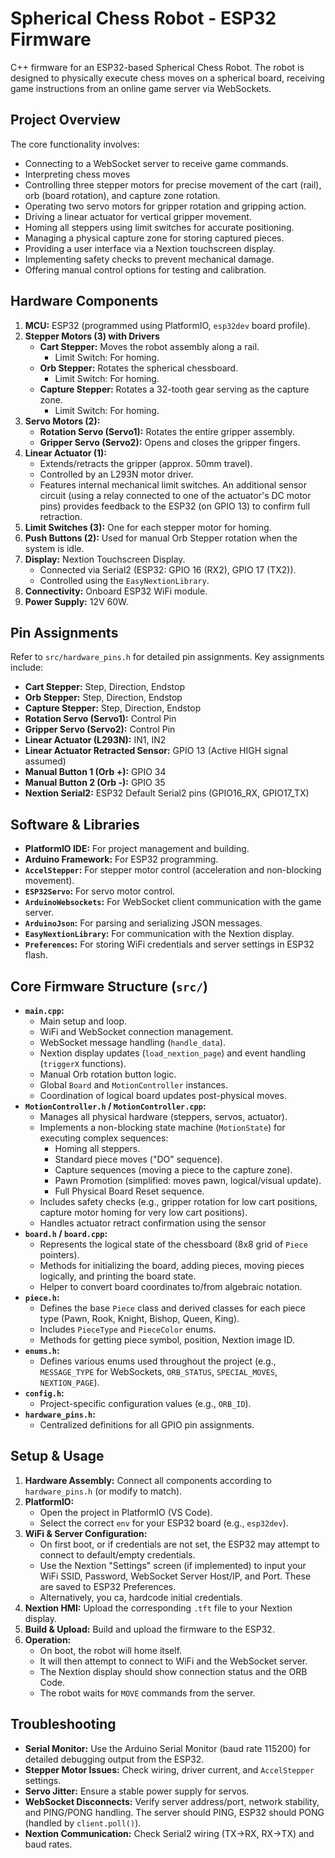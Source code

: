 # Spherical Chess Robot - ESP32 Firmware

C++ firmware for an ESP32-based Spherical Chess Robot.
The robot is designed to physically execute chess moves on a spherical board, receiving game instructions from an online game server via WebSockets.
## Project Overview
The core functionality involves:
*   Connecting to a WebSocket server to receive game commands.
*   Interpreting chess moves
*   Controlling three stepper motors for precise movement of the cart (rail), orb (board rotation), and capture zone rotation.
*   Operating two servo motors for gripper rotation and gripping action.
*   Driving a linear actuator for vertical gripper movement.
*   Homing all steppers using limit switches for accurate positioning.
*   Managing a physical capture zone for storing captured pieces.
*   Providing a user interface via a Nextion touchscreen display.
*   Implementing safety checks to prevent mechanical damage.
*   Offering manual control options for testing and calibration.

## Hardware Components

1.  **MCU:** ESP32 (programmed using PlatformIO, `esp32dev` board profile).
2.  **Stepper Motors (3) with Drivers**
    *   **Cart Stepper:** Moves the robot assembly along a rail.
        *   Limit Switch: For homing.
    *   **Orb Stepper:** Rotates the spherical chessboard.
        *   Limit Switch: For homing.
    *   **Capture Stepper:** Rotates a 32-tooth gear serving as the capture zone.
        *   Limit Switch: For homing.
3.  **Servo Motors (2):**
    *   **Rotation Servo (Servo1):** Rotates the entire gripper assembly.
    *   **Gripper Servo (Servo2):** Opens and closes the gripper fingers.
4.  **Linear Actuator (1):**
    *   Extends/retracts the gripper (approx. 50mm travel).
    *   Controlled by an L293N motor driver.
    *   Features internal mechanical limit switches. An additional sensor circuit (using a relay connected to one of the actuator's DC motor pins) provides feedback to the ESP32 (on GPIO 13) to confirm full retraction.
5.  **Limit Switches (3):** One for each stepper motor for homing.
6.  **Push Buttons (2):** Used for manual Orb Stepper rotation when the system is idle.
7.  **Display:** Nextion Touchscreen Display.
    *   Connected via Serial2 (ESP32: GPIO 16 (RX2), GPIO 17 (TX2)).
    *   Controlled using the `EasyNextionLibrary`.
8.  **Connectivity:** Onboard ESP32 WiFi module.
9.  **Power Supply:** 12V 60W.

## Pin Assignments

Refer to `src/hardware_pins.h` for detailed pin assignments. Key assignments include:

*   **Cart Stepper:** Step, Direction, Endstop
*   **Orb Stepper:** Step, Direction, Endstop
*   **Capture Stepper:** Step, Direction, Endstop
*   **Rotation Servo (Servo1):** Control Pin
*   **Gripper Servo (Servo2):** Control Pin
*   **Linear Actuator (L293N):** IN1, IN2
*   **Linear Actuator Retracted Sensor:** GPIO 13 (Active HIGH signal assumed)
*   **Manual Button 1 (Orb +):** GPIO 34
*   **Manual Button 2 (Orb -):** GPIO 35
*   **Nextion Serial2:** ESP32 Default Serial2 pins (GPIO16_RX, GPIO17_TX)

## Software & Libraries

*   **PlatformIO IDE:** For project management and building.
*   **Arduino Framework:** For ESP32 programming.
*   **`AccelStepper`:** For stepper motor control (acceleration and non-blocking movement).
*   **`ESP32Servo`:** For servo motor control.
*   **`ArduinoWebsockets`:** For WebSocket client communication with the game server.
*   **`ArduinoJson`:** For parsing and serializing JSON messages.
*   **`EasyNextionLibrary`:** For communication with the Nextion display.
*   **`Preferences`:** For storing WiFi credentials and server settings in ESP32 flash.

## Core Firmware Structure (`src/`)

*   **`main.cpp`:**
    *   Main setup and loop.
    *   WiFi and WebSocket connection management.
    *   WebSocket message handling (`handle_data`).
    *   Nextion display updates (`load_nextion_page`) and event handling (`triggerX` functions).
    *   Manual Orb rotation button logic.
    *   Global `Board` and `MotionController` instances.
    *   Coordination of logical board updates post-physical moves.
*   **`MotionController.h` / `MotionController.cpp`:**
    *   Manages all physical hardware (steppers, servos, actuator).
    *   Implements a non-blocking state machine (`MotionState`) for executing complex sequences:
        *   Homing all steppers.
        *   Standard piece moves ("DO" sequence).
        *   Capture sequences (moving a piece to the capture zone).
        *   Pawn Promotion (simplified: moves pawn, logical/visual update).
        *   Full Physical Board Reset sequence.
    *   Includes safety checks (e.g., gripper rotation for low cart positions, capture motor homing for very low cart positions).
    *   Handles actuator retract confirmation using the sensor
*   **`board.h` / `board.cpp`:**
    *   Represents the logical state of the chessboard (8x8 grid of `Piece` pointers).
    *   Methods for initializing the board, adding pieces, moving pieces logically, and printing the board state.
    *   Helper to convert board coordinates to/from algebraic notation.
*   **`piece.h`:**
    *   Defines the base `Piece` class and derived classes for each piece type (Pawn, Rook, Knight, Bishop, Queen, King).
    *   Includes `PieceType` and `PieceColor` enums.
    *   Methods for getting piece symbol, position, Nextion image ID.
*   **`enums.h`:**
    *   Defines various enums used throughout the project (e.g., `MESSAGE_TYPE` for WebSockets, `ORB_STATUS`, `SPECIAL_MOVES`, `NEXTION_PAGE`).
*   **`config.h`:**
    *   Project-specific configuration values (e.g., `ORB_ID`).
*   **`hardware_pins.h`:**
    *   Centralized definitions for all GPIO pin assignments.

## Setup & Usage

1.  **Hardware Assembly:** Connect all components according to `hardware_pins.h` (or modify to match).
2.  **PlatformIO:**
    *   Open the project in PlatformIO (VS Code).
    *   Select the correct `env` for your ESP32 board (e.g., `esp32dev`).
3.  **WiFi & Server Configuration:**
    *   On first boot, or if credentials are not set, the ESP32 may attempt to connect to default/empty credentials.
    *   Use the Nextion "Settings" screen (if implemented) to input your WiFi SSID, Password, WebSocket Server Host/IP, and Port. These are saved to ESP32 Preferences.
    *   Alternatively, you ca, hardcode initial credentials.
4.  **Nextion HMI:** Upload the corresponding `.tft` file to your Nextion display.
5.  **Build & Upload:** Build and upload the firmware to the ESP32.
6.  **Operation:**
    *   On boot, the robot will home itself.
    *   It will then attempt to connect to WiFi and the WebSocket server.
    *   The Nextion display should show connection status and the ORB Code.
    *   The robot waits for `MOVE` commands from the server.

## Troubleshooting
*   **Serial Monitor:** Use the Arduino Serial Monitor (baud rate 115200) for detailed debugging output from the ESP32.
*   **Stepper Motor Issues:** Check wiring, driver current, and `AccelStepper` settings.
*   **Servo Jitter:** Ensure a stable power supply for servos.
*   **WebSocket Disconnects:** Verify server address/port, network stability, and PING/PONG handling. The server should PING, ESP32 should PONG (handled by `client.poll()`).
*   **Nextion Communication:** Check Serial2 wiring (TX->RX, RX->TX) and baud rates.
